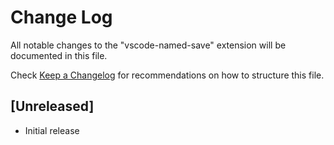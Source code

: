 # Change Log

All notable changes to the "vscode-named-save" extension will be documented in this file.

Check [Keep a Changelog](http://keepachangelog.com/) for recommendations on how to structure this file.

## [Unreleased]

- Initial release